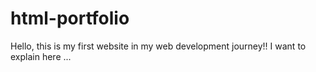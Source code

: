 # html-portfolio
Hello, this is my first website in my web development journey!!
I want to explain here ...
